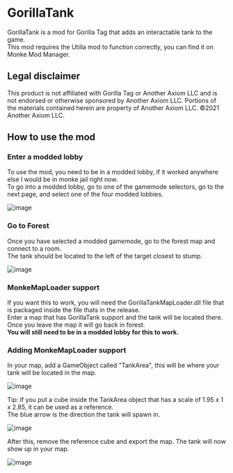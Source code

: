 # GorillaTank
GorillaTank is a mod for Gorilla Tag that adds an interactable tank to the game.   
This mod requires the Utilla mod to function correctly, you can find it on Monke Mod Manager.

## Legal disclaimer
This product is not affiliated with Gorilla Tag or Another Axiom LLC and is not endorsed or otherwise sponsored by Another Axiom LLC. Portions of the materials contained herein are property of Another Axiom LLC. ©2021 Another Axiom LLC.

## How to use the mod
### Enter a modded lobby   
To use the mod, you need to be in a modded lobby, if it worked anywhere else I would be in monke jail right now.   
To go into a modded lobby, go to one of the gamemode selectors, go to the next page, and select one of the four modded lobbies.  

![image](https://user-images.githubusercontent.com/81720436/194441097-7cd2e7cc-abf2-4119-8206-17203eb674f5.png)

### Go to Forest
Once you have selected a modded gamemode, go to the forest map and connect to a room.   
The tank should be located to the left of the target closest to stump.

![image](https://user-images.githubusercontent.com/81720436/194441624-b4f7a726-4b7a-476c-9ed7-858d9698ed9d.png)

### MonkeMapLoader support
If you want this to work, you will need the GorillaTankMapLoader.dll file that is packaged inside the file thats in the release.   
Enter a map that has GorillaTank support and the tank will be located there. Once you leave the map it will go back in forest.   
**You will still need to be in a modded lobby for this to work.**

### Adding MonkeMapLoader support
In your map, add a GameObject called "TankArea", this will be where your tank will be located in the map.

![image](https://user-images.githubusercontent.com/81720436/194596222-a8dbab16-a5d3-4d88-b9e8-84190569878a.png)

Tip: If you put a cube inside the TankArea object that has a scale of 1.95 x 1 x 2.85, it can be used as a reference.          
The blue arrow is the direction the tank will spawn in.

![image](https://user-images.githubusercontent.com/81720436/194596709-4ee41764-ab16-44ea-8378-ff868e85633b.png)

After this, remove the reference cube and export the map. The tank will now show up in your map.

![image](https://user-images.githubusercontent.com/81720436/194597064-8477f4ab-6794-4eb8-8364-ec13f2ca44a9.png)

